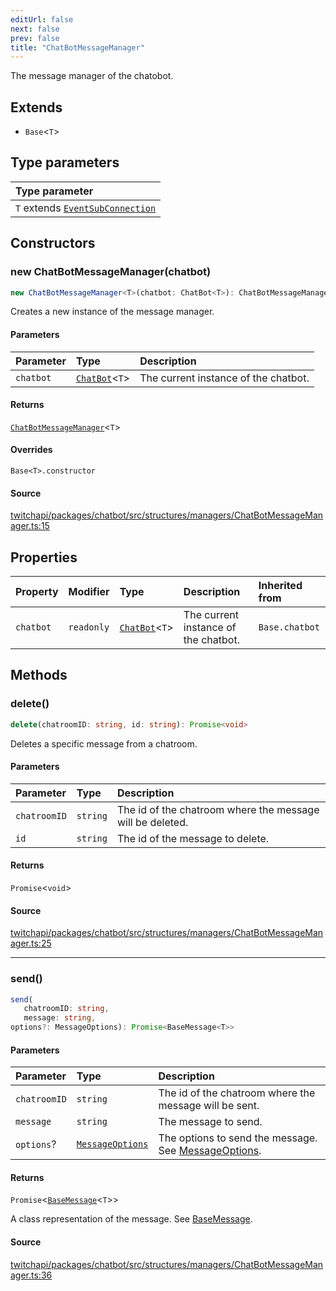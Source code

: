 ```yaml
---
editUrl: false
next: false
prev: false
title: "ChatBotMessageManager"
---
```


The message manager of the chatobot.

## Extends

- `Base`\<`T`\>

## Type parameters

| Type parameter |
| :------ |
| `T` extends [`EventSubConnection`](/api/chatbot/enumerations/eventsubconnection/) |

## Constructors

### new ChatBotMessageManager(chatbot)

```ts
new ChatBotMessageManager<T>(chatbot: ChatBot<T>): ChatBotMessageManager<T>
```

Creates a new instance of the message manager.

#### Parameters

| Parameter | Type | Description |
| :------ | :------ | :------ |
| `chatbot` | [`ChatBot`](/api/chatbot/classes/chatbot/)\<`T`\> | The current instance of the chatbot. |

#### Returns

[`ChatBotMessageManager`](/api/chatbot/classes/chatbotmessagemanager/)\<`T`\>

#### Overrides

`Base<T>.constructor`

#### Source

[twitchapi/packages/chatbot/src/structures/managers/ChatBotMessageManager.ts:15](https://github.com/pablornc/twitchapi//blob/3baa008ac8be1133cbb9253985d5d4cd48b4e780/packages/chatbot/src/structures/managers/ChatBotMessageManager.ts#L15)

## Properties

| Property | Modifier | Type | Description | Inherited from |
| :------ | :------ | :------ | :------ | :------ |
| `chatbot` | `readonly` | [`ChatBot`](/api/chatbot/classes/chatbot/)\<`T`\> | The current instance of the chatbot. | `Base.chatbot` |

## Methods

### delete()

```ts
delete(chatroomID: string, id: string): Promise<void>
```

Deletes a specific message from a chatroom.

#### Parameters

| Parameter | Type | Description |
| :------ | :------ | :------ |
| `chatroomID` | `string` | The id of the chatroom where the message will be deleted. |
| `id` | `string` | The id of the message to delete. |

#### Returns

`Promise`\<`void`\>

#### Source

[twitchapi/packages/chatbot/src/structures/managers/ChatBotMessageManager.ts:25](https://github.com/pablornc/twitchapi//blob/3baa008ac8be1133cbb9253985d5d4cd48b4e780/packages/chatbot/src/structures/managers/ChatBotMessageManager.ts#L25)

***

### send()

```ts
send(
   chatroomID: string, 
   message: string, 
options?: MessageOptions): Promise<BaseMessage<T>>
```

#### Parameters

| Parameter | Type | Description |
| :------ | :------ | :------ |
| `chatroomID` | `string` | The id of the chatroom where the message will be sent. |
| `message` | `string` | The message to send. |
| `options`? | [`MessageOptions`](/api/chatbot/interfaces/messageoptions/) | The options to send the message. See [MessageOptions](../../api/chatbot/interfaces/messageoptions). |

#### Returns

`Promise`\<[`BaseMessage`](/api/chatbot/classes/basemessage/)\<`T`\>\>

A class representation of the message. See [BaseMessage](/api/chatbot/api/chatbot/classes/basemessage/).

#### Source

[twitchapi/packages/chatbot/src/structures/managers/ChatBotMessageManager.ts:36](https://github.com/pablornc/twitchapi//blob/3baa008ac8be1133cbb9253985d5d4cd48b4e780/packages/chatbot/src/structures/managers/ChatBotMessageManager.ts#L36)

